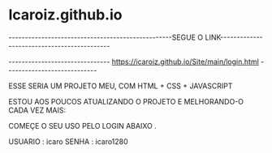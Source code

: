 # Icaroiz.github.io

--------------------------------------------------SEGUE O LINK--------------------------------------------

------------------------------- https://icaroiz.github.io/Site/main/login.html ----------------------------

ESSE SERIA UM PROJETO MEU, COM HTML + CSS + JAVASCRIPT 

ESTOU AOS POUCOS ATUALIZANDO O PROJETO E MELHORANDO-O CADA VEZ MAIS: 

COMEÇE O SEU USO PELO LOGIN ABAIXO .

USUARIO : icaro
SENHA : icaro1280










